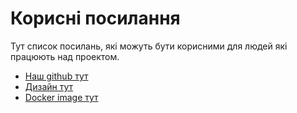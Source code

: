 # Корисні посилання

Тут список посилань, які можуть бути корисними для людей які працюють над проектом.

- [Наш github тут](https://github.com/MixDrinks)
- [Дизайн тут](https://www.figma.com/file/gnVvtQA9gVaXzAvSCjm2gd/MixDrinks?node-id=196%3A425&t=RtP1cxhZ7h6qlRcJ-1)
- [Docker image тут](https://hub.docker.com/r/vovochkastelmashchuk/mixdrinks)
